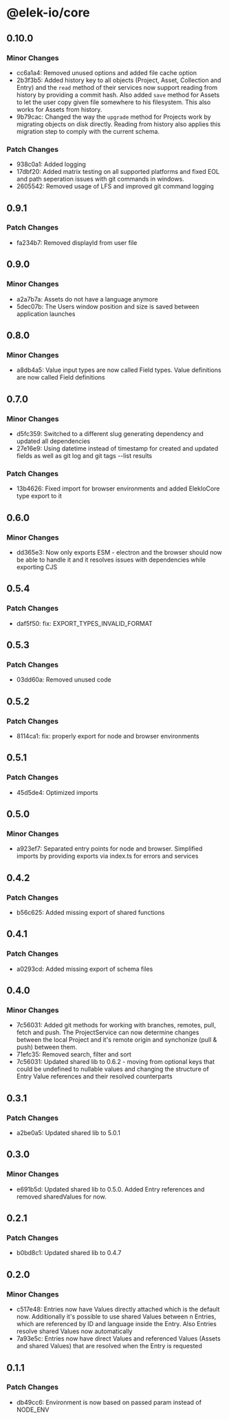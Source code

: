 # @elek-io/core

## 0.10.0

### Minor Changes

- cc6a1a4: Removed unused options and added file cache option
- 2b3f3b5: Added history key to all objects (Project, Asset, Collection and Entry) and the `read` method of their services now support reading from history by providing a commit hash. Also added `save` method for Assets to let the user copy given file somewhere to his filesystem. This also works for Assets from history.
- 9b79cac: Changed the way the `upgrade` method for Projects work by migrating objects on disk directly. Reading from history also applies this migration step to comply with the current schema.

### Patch Changes

- 938c0a1: Added logging
- 17dbf20: Added matrix testing on all supported platforms and fixed EOL and path seperation issues with git commands in windows.
- 2605542: Removed usage of LFS and improved git command logging

## 0.9.1

### Patch Changes

- fa234b7: Removed displayId from user file

## 0.9.0

### Minor Changes

- a2a7b7a: Assets do not have a language anymore
- 5dec07b: The Users window position and size is saved between application launches

## 0.8.0

### Minor Changes

- a8db4a5: Value input types are now called Field types. Value definitions are now called Field definitions

## 0.7.0

### Minor Changes

- d5fc359: Switched to a different slug generating dependency and updated all dependencies
- 27e16e9: Using datetime instead of timestamp for created and updated fields as well as git log and git tags --list results

### Patch Changes

- 13b4626: Fixed import for browser environments and added ElekIoCore type export to it

## 0.6.0

### Minor Changes

- dd365e3: Now only exports ESM - electron and the browser should now be able to handle it and it resolves issues with dependencies while exporting CJS

## 0.5.4

### Patch Changes

- daf5f50: fix: EXPORT_TYPES_INVALID_FORMAT

## 0.5.3

### Patch Changes

- 03dd60a: Removed unused code

## 0.5.2

### Patch Changes

- 8114ca1: fix: properly export for node and browser environments

## 0.5.1

### Patch Changes

- 45d5de4: Optimized imports

## 0.5.0

### Minor Changes

- a923ef7: Separated entry points for node and browser. Simplified imports by providing exports via index.ts for errors and services

## 0.4.2

### Patch Changes

- b56c625: Added missing export of shared functions

## 0.4.1

### Patch Changes

- a0293cd: Added missing export of schema files

## 0.4.0

### Minor Changes

- 7c56031: Added git methods for working with branches, remotes, pull, fetch and push. The ProjectService can now determine changes between the local Project and it's remote origin and synchonize (pull & push) between them.
- 71efc35: Removed search, filter and sort
- 7c56031: Updated shared lib to 0.6.2 - moving from optional keys that could be undefined to nullable values and changing the structure of Entry Value references and their resolved counterparts

## 0.3.1

### Patch Changes

- a2be0a5: Updated shared lib to 5.0.1

## 0.3.0

### Minor Changes

- e691b5d: Updated shared lib to 0.5.0. Added Entry references and removed sharedValues for now.

## 0.2.1

### Patch Changes

- b0bd8c1: Updated shared lib to 0.4.7

## 0.2.0

### Minor Changes

- c517e48: Entries now have Values directly attached which is the default now. Additionally it's possible to use shared Values between n Entries, which are referenced by ID and language inside the Entry. Also Entries resolve shared Values now automatically
- 7a93e5c: Entries now have direct Values and referenced Values (Assets and shared Values) that are resolved when the Entry is requested

## 0.1.1

### Patch Changes

- db49cc6: Environment is now based on passed param instead of NODE_ENV
